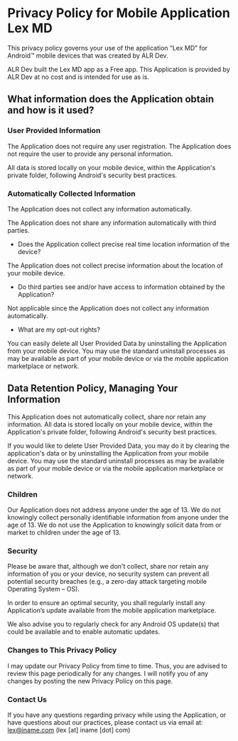# Privacy Policy for Mobile Application Lex MD

This privacy policy governs your use of the application “Lex MD” for Android™ mobile devices that was created by ALR Dev.

ALR Dev built the Lex MD app as a Free app. This Application is provided by ALR Dev at no cost and is intended for use as is.

## What information does the Application obtain and how is it used?
### User Provided Information
The Application does not require any user registration. The Application does not require the user to provide any personal information.

All data is stored locally on your mobile device, within the Application's private folder, following Android's security best practices.

### Automatically Collected Information

The Application does not collect any information automatically.

The Application does not share any information automatically with third parties.


- Does the Application collect precise real time location information of the device?

The Application does not collect precise information about the location of your mobile device.


- Do third parties see and/or have access to information obtained by the Application?

Not applicable since the Application does not collect any information automatically.


- What are my opt-out rights?

You can easily delete all User Provided Data by uninstalling the Application from your mobile device. You may use the standard uninstall processes as may be available as part of your mobile device or via the mobile application marketplace or network.


## Data Retention Policy, Managing Your Information

This Application does not automatically collect, share nor retain any information. All data is stored locally on your mobile device, within the Application's private folder, following Android's security best practices.

If you would like to delete User Provided Data, you may do it by clearing the application's data or by uninstalling the Application from your mobile device. You may use the standard uninstall processes as may be available as part of your mobile device or via the mobile application marketplace or network.

### Children
Our Application does not address anyone under the age of 13. We do not knowingly collect personally identifiable information from anyone under the age of 13. We do not use the Application to knowingly solicit data from or market to children under the age of 13.

### Security
Please be aware that, although we don't collect, share nor retain any information of you or your device, no security system can prevent all potential security breaches (e.g., a zero-day attack targeting mobile Operating System – OS).

In order to ensure an optimal security, you shall regularly install any Application’s update available from the mobile application marketplace.

We also advise you to regularly check for any Android OS update(s) that could be available and to enable automatic updates.

### Changes to This Privacy Policy

I may update our Privacy Policy from time to time. Thus, you are advised to review this page periodically for any changes. I will notify you of any changes by posting the new Privacy Policy on this page.

### Contact Us
If you have any questions regarding privacy while using the Application, or have questions about our practices, please contact us via email at: lex@iname.com (lex [at] iname [dot] com)
